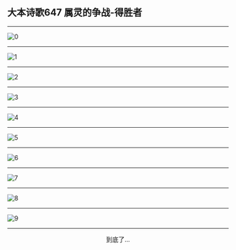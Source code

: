 
## 大本诗歌647 属灵的争战-得胜者
        
<div id="aplayer0"></div>

---

<img alt="0" data-original="/data/d0646/0.png">

---

<img alt="1" data-original="/data/d0646/1.png">

---

<img alt="2" data-original="/data/d0646/2.png">

---

<img alt="3" data-original="/data/d0646/3.png">

---

<img alt="4" data-original="/data/d0646/4.png">

---

<img alt="5" data-original="/data/d0646/5.png">

---

<img alt="6" data-original="/data/d0646/6.png">

---

<img alt="7" data-original="/data/d0646/7.png">

---

<img alt="8" data-original="/data/d0646/8.png">

---

<img alt="9" data-original="/data/d0646/9.png">

---

<p style="text-align: center">到底了...</p>

<script src="/js/dist-view.js"></script>

<script>
MAIN.id = 'd0646';
        
const ap0 = new APlayer({
    container: document.getElementById('aplayer0'),
    volume: 1,
    loop: 'none',
    preload: 'none',
    audio: [{
        name: '大本诗歌647.mp3',
        artist: '大本诗歌',
        url: 'https://res.wx.qq.com/voice/getvoice?mediaid=MzI0NTk3MDM5M18yMjQ3NDk1ODYx',
        cover: '/favicon'
    }]
});
</script>
